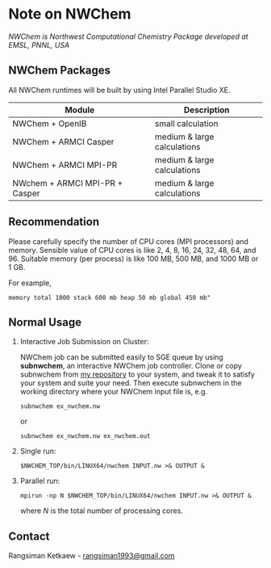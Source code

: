# Note on NWChem

*NWChem is Northwest Computational Chemistry Package developed at EMSL, PNNL, USA*

## NWChem Packages

  All NWChem runtimes will be built by using Intel Parallel Studio XE.

Module  | Description
--------|-------------
NWChem + OpenIB                 | small calculation
NWChem + ARMCI Casper           | medium & large calculations
NWChem + ARMCI MPI-PR           | medium & large calculations  
NWchem + ARMCI MPI-PR + Casper  | medium & large calculations

## Recommendation

   Please carefully specify the number of CPU cores (MPI processors) and memory.
Sensible value of CPU cores is like 2, 4, 8, 16, 24, 32, 48, 64, and 96.
Suitable memory (per process) is like 100 MB, 500 MB, and 1000 MB or 1 GB.

For example,
```
memory total 1000 stack 600 mb heap 50 mb global 450 mb"
```

## Normal Usage

1. Interactive Job Submission on Cluster:

    NWChem job can be submitted easily to SGE queue by using **subnwchem**, an interactive NWChem job controller. Clone or copy subnwchem from [my repository](https://github.com/rangsimanketkaew/QM-on-TAIWANIA/blob/master/subnwchem) to your system, and tweak it to satisfy your system and suite your need. 
    Then execute subnwchem in the working directory where your NWChem input file is, e.g.

    ```
    subnwchem ex_nwchem.nw
    ```  

    or

    ```
    subnwchem ex_nwchem.nw ex_nwchem.out
    ```

2. Single run:

    ```
    $NWCHEM_TOP/bin/LINUX64/nwchem INPUT.nw >& OUTPUT &
    ```

3. Parallel run:

    ```
    mpirun -np N $NWCHEM_TOP/bin/LINUX64/nwchem INPUT.nw >& OUTPUT &
    ```

    where *N* is the total number of processing cores.

## Contact

Rangsiman Ketkaew - rangsiman1993@gmail.com
